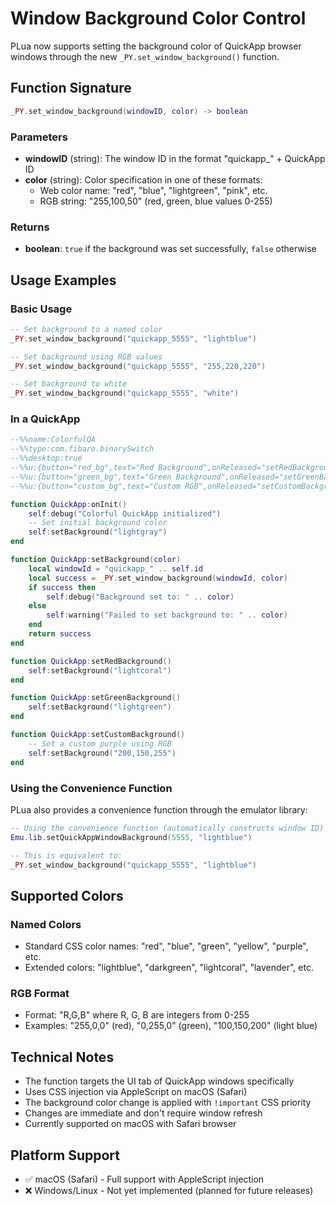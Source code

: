 # Window Background Color Control

PLua now supports setting the background color of QuickApp browser windows through the new `_PY.set_window_background()` function.

## Function Signature

```lua
_PY.set_window_background(windowID, color) -> boolean
```

### Parameters

- **windowID** (string): The window ID in the format "quickapp_" + QuickApp ID
- **color** (string): Color specification in one of these formats:
  - Web color name: "red", "blue", "lightgreen", "pink", etc.
  - RGB string: "255,100,50" (red, green, blue values 0-255)

### Returns

- **boolean**: `true` if the background was set successfully, `false` otherwise

## Usage Examples

### Basic Usage

```lua
-- Set background to a named color
_PY.set_window_background("quickapp_5555", "lightblue")

-- Set background using RGB values
_PY.set_window_background("quickapp_5555", "255,220,220")

-- Set background to white
_PY.set_window_background("quickapp_5555", "white")
```

### In a QuickApp

```lua
--%%name:ColorfulQA
--%%type:com.fibaro.binarySwitch
--%%desktop:true
--%%u:{button="red_bg",text="Red Background",onReleased="setRedBackground"}
--%%u:{button="green_bg",text="Green Background",onReleased="setGreenBackground"}
--%%u:{button="custom_bg",text="Custom RGB",onReleased="setCustomBackground"}

function QuickApp:onInit()
    self:debug("Colorful QuickApp initialized")
    -- Set initial background color
    self:setBackground("lightgray")
end

function QuickApp:setBackground(color)
    local windowId = "quickapp_" .. self.id
    local success = _PY.set_window_background(windowId, color)
    if success then
        self:debug("Background set to: " .. color)
    else
        self:warning("Failed to set background to: " .. color)
    end
    return success
end

function QuickApp:setRedBackground()
    self:setBackground("lightcoral")
end

function QuickApp:setGreenBackground()
    self:setBackground("lightgreen")
end

function QuickApp:setCustomBackground()
    -- Set a custom purple using RGB
    self:setBackground("200,150,255")
end
```

### Using the Convenience Function

PLua also provides a convenience function through the emulator library:

```lua
-- Using the convenience function (automatically constructs window ID)
Emu.lib.setQuickAppWindowBackground(5555, "lightblue")

-- This is equivalent to:
_PY.set_window_background("quickapp_5555", "lightblue")
```

## Supported Colors

### Named Colors
- Standard CSS color names: "red", "blue", "green", "yellow", "purple", etc.
- Extended colors: "lightblue", "darkgreen", "lightcoral", "lavender", etc.

### RGB Format
- Format: "R,G,B" where R, G, B are integers from 0-255
- Examples: "255,0,0" (red), "0,255,0" (green), "100,150,200" (light blue)

## Technical Notes

- The function targets the UI tab of QuickApp windows specifically
- Uses CSS injection via AppleScript on macOS (Safari)
- The background color change is applied with `!important` CSS priority
- Changes are immediate and don't require window refresh
- Currently supported on macOS with Safari browser

## Platform Support

- ✅ macOS (Safari) - Full support with AppleScript injection
- ❌ Windows/Linux - Not yet implemented (planned for future releases)
